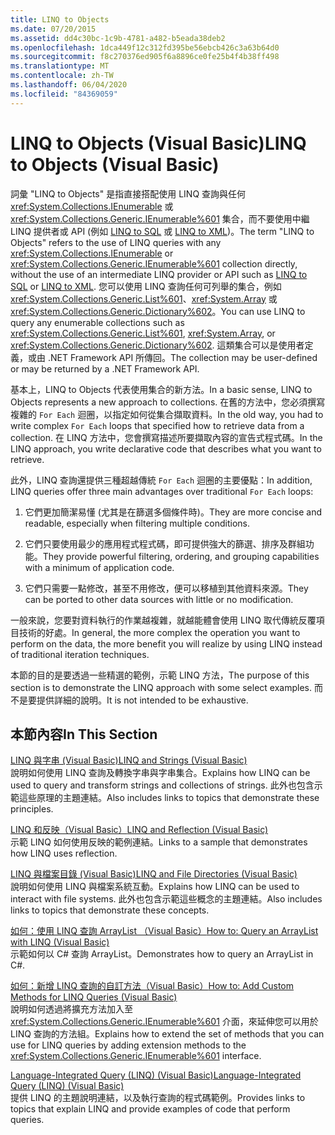 ```yaml
---
title: LINQ to Objects
ms.date: 07/20/2015
ms.assetid: dd4c30bc-1c9b-4781-a482-b5eada38deb2
ms.openlocfilehash: 1dca449f12c312fd395be56ebcb426c3a63b64d0
ms.sourcegitcommit: f8c270376ed905f6a8896ce0fe25b4f4b38ff498
ms.translationtype: MT
ms.contentlocale: zh-TW
ms.lasthandoff: 06/04/2020
ms.locfileid: "84369059"
---
```

# <a name="linq-to-objects-visual-basic"></a><span data-ttu-id="55f6e-102">LINQ to Objects (Visual Basic)</span><span class="sxs-lookup"><span data-stu-id="55f6e-102">LINQ to Objects (Visual Basic)</span></span>
<span data-ttu-id="55f6e-103">詞彙 "LINQ to Objects" 是指直接搭配使用 LINQ 查詢與任何 <xref:System.Collections.IEnumerable> 或 <xref:System.Collections.Generic.IEnumerable%601> 集合，而不要使用中繼 LINQ 提供者或 API (例如 [LINQ to SQL](../../../../framework/data/adonet/sql/linq/index.md) 或 [LINQ to XML](linq-to-xml.md))。</span><span class="sxs-lookup"><span data-stu-id="55f6e-103">The term "LINQ to Objects" refers to the use of LINQ queries with any <xref:System.Collections.IEnumerable> or <xref:System.Collections.Generic.IEnumerable%601> collection directly, without the use of an intermediate LINQ provider or API such as [LINQ to SQL](../../../../framework/data/adonet/sql/linq/index.md) or [LINQ to XML](linq-to-xml.md).</span></span> <span data-ttu-id="55f6e-104">您可以使用 LINQ 查詢任何可列舉的集合，例如 <xref:System.Collections.Generic.List%601>、<xref:System.Array> 或 <xref:System.Collections.Generic.Dictionary%602>。</span><span class="sxs-lookup"><span data-stu-id="55f6e-104">You can use LINQ to query any enumerable collections such as <xref:System.Collections.Generic.List%601>, <xref:System.Array>, or <xref:System.Collections.Generic.Dictionary%602>.</span></span> <span data-ttu-id="55f6e-105">這類集合可以是使用者定義，或由 .NET Framework API 所傳回。</span><span class="sxs-lookup"><span data-stu-id="55f6e-105">The collection may be user-defined or may be returned by a .NET Framework API.</span></span>  
  
 <span data-ttu-id="55f6e-106">基本上，LINQ to Objects 代表使用集合的新方法。</span><span class="sxs-lookup"><span data-stu-id="55f6e-106">In a basic sense, LINQ to Objects represents a new approach to collections.</span></span> <span data-ttu-id="55f6e-107">在舊的方法中，您必須撰寫複雜的 `For Each` 迴圈，以指定如何從集合擷取資料。</span><span class="sxs-lookup"><span data-stu-id="55f6e-107">In the old way, you had to write complex `For Each` loops that specified how to retrieve data from a collection.</span></span> <span data-ttu-id="55f6e-108">在 LINQ 方法中，您會撰寫描述所要擷取內容的宣告式程式碼。</span><span class="sxs-lookup"><span data-stu-id="55f6e-108">In the LINQ approach, you write declarative code that describes what you want to retrieve.</span></span>  
  
 <span data-ttu-id="55f6e-109">此外，LINQ 查詢還提供三種超越傳統 `For Each` 迴圈的主要優點：</span><span class="sxs-lookup"><span data-stu-id="55f6e-109">In addition, LINQ queries offer three main advantages over traditional `For Each` loops:</span></span>  
  
1. <span data-ttu-id="55f6e-110">它們更加簡潔易懂 (尤其是在篩選多個條件時)。</span><span class="sxs-lookup"><span data-stu-id="55f6e-110">They are more concise and readable, especially when filtering multiple conditions.</span></span>  
  
2. <span data-ttu-id="55f6e-111">它們只要使用最少的應用程式程式碼，即可提供強大的篩選、排序及群組功能。</span><span class="sxs-lookup"><span data-stu-id="55f6e-111">They provide powerful filtering, ordering, and grouping capabilities with a minimum of application code.</span></span>  
  
3. <span data-ttu-id="55f6e-112">它們只需要一點修改，甚至不用修改，便可以移植到其他資料來源。</span><span class="sxs-lookup"><span data-stu-id="55f6e-112">They can be ported to other data sources with little or no modification.</span></span>  
  
 <span data-ttu-id="55f6e-113">一般來說，您要對資料執行的作業越複雜，就越能體會使用 LINQ 取代傳統反覆項目技術的好處。</span><span class="sxs-lookup"><span data-stu-id="55f6e-113">In general, the more complex the operation you want to perform on the data, the more benefit you will realize by using LINQ instead of traditional iteration techniques.</span></span>  
  
 <span data-ttu-id="55f6e-114">本節的目的是要透過一些精選的範例，示範 LINQ 方法，</span><span class="sxs-lookup"><span data-stu-id="55f6e-114">The purpose of this section is to demonstrate the LINQ approach with some select examples.</span></span> <span data-ttu-id="55f6e-115">而不是要提供詳細的說明。</span><span class="sxs-lookup"><span data-stu-id="55f6e-115">It is not intended to be exhaustive.</span></span>  
  
## <a name="in-this-section"></a><span data-ttu-id="55f6e-116">本節內容</span><span class="sxs-lookup"><span data-stu-id="55f6e-116">In This Section</span></span>  
 [<span data-ttu-id="55f6e-117">LINQ 與字串 (Visual Basic)</span><span class="sxs-lookup"><span data-stu-id="55f6e-117">LINQ and Strings (Visual Basic)</span></span>](linq-and-strings.md)  
 <span data-ttu-id="55f6e-118">說明如何使用 LINQ 查詢及轉換字串與字串集合。</span><span class="sxs-lookup"><span data-stu-id="55f6e-118">Explains how LINQ can be used to query and transform strings and collections of strings.</span></span> <span data-ttu-id="55f6e-119">此外也包含示範這些原理的主題連結。</span><span class="sxs-lookup"><span data-stu-id="55f6e-119">Also includes links to topics that demonstrate these principles.</span></span>  
  
 [<span data-ttu-id="55f6e-120">LINQ 和反映（Visual Basic）</span><span class="sxs-lookup"><span data-stu-id="55f6e-120">LINQ and Reflection (Visual Basic)</span></span>](linq-and-reflection.md)  
 <span data-ttu-id="55f6e-121">示範 LINQ 如何使用反映的範例連結。</span><span class="sxs-lookup"><span data-stu-id="55f6e-121">Links to a sample that demonstrates how LINQ uses reflection.</span></span>  
  
 [<span data-ttu-id="55f6e-122">LINQ 與檔案目錄 (Visual Basic)</span><span class="sxs-lookup"><span data-stu-id="55f6e-122">LINQ and File Directories (Visual Basic)</span></span>](linq-and-file-directories.md)  
 <span data-ttu-id="55f6e-123">說明如何使用 LINQ 與檔案系統互動。</span><span class="sxs-lookup"><span data-stu-id="55f6e-123">Explains how LINQ can be used to interact with file systems.</span></span> <span data-ttu-id="55f6e-124">此外也包含示範這些概念的主題連結。</span><span class="sxs-lookup"><span data-stu-id="55f6e-124">Also includes links to topics that demonstrate these concepts.</span></span>  
  
 [<span data-ttu-id="55f6e-125">如何：使用 LINQ 查詢 ArrayList （Visual Basic）</span><span class="sxs-lookup"><span data-stu-id="55f6e-125">How to: Query an ArrayList with LINQ (Visual Basic)</span></span>](how-to-query-an-arraylist-with-linq.md)  
 <span data-ttu-id="55f6e-126">示範如何以 C# 查詢 ArrayList。</span><span class="sxs-lookup"><span data-stu-id="55f6e-126">Demonstrates how to query an ArrayList in C#.</span></span>  
  
 [<span data-ttu-id="55f6e-127">如何：新增 LINQ 查詢的自訂方法（Visual Basic）</span><span class="sxs-lookup"><span data-stu-id="55f6e-127">How to: Add Custom Methods for LINQ Queries (Visual Basic)</span></span>](how-to-add-custom-methods-for-linq-queries.md)  
 <span data-ttu-id="55f6e-128">說明如何透過將擴充方法加入至 <xref:System.Collections.Generic.IEnumerable%601> 介面，來延伸您可以用於 LINQ 查詢的方法組。</span><span class="sxs-lookup"><span data-stu-id="55f6e-128">Explains how to extend the set of methods that you can use for LINQ queries by adding extension methods to the <xref:System.Collections.Generic.IEnumerable%601> interface.</span></span>  
  
 [<span data-ttu-id="55f6e-129">Language-Integrated Query (LINQ) (Visual Basic)</span><span class="sxs-lookup"><span data-stu-id="55f6e-129">Language-Integrated Query (LINQ) (Visual Basic)</span></span>](index.md)  
 <span data-ttu-id="55f6e-130">提供 LINQ 的主題說明連結，以及執行查詢的程式碼範例。</span><span class="sxs-lookup"><span data-stu-id="55f6e-130">Provides links to topics that explain LINQ and provide examples of code that perform queries.</span></span>
